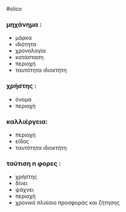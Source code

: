 #olico

### μηχάνημα :
+ μάρκα
+ ιδιότητα
+ χρονολογία
+ κατάσταση
+ περιοχή
+ ταυτότητα ιδιοκτήτη

### χρήστης :
+ όνομα
+ περιοχή

### καλλιέργεια:
+ περιοχή
+ είδος
+ ταυτότητα ιδιοκτήτη

### ταύτιση n φορες :
+ χρήστης
+ δίνει
+ ψάχνει
+ περιοχή
+ χρονικό πλαίσιο προσφοράς και ζήτησης
